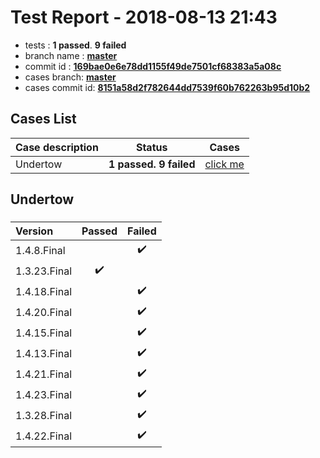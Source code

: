 # Test Report - 2018-08-13 21:43

- tests  : **1 passed**. **9 failed**
- branch name : **[master](https://github.com/apache/incubator-skywalking/tree/master)**
- commit id : **[169bae0e6e78dd1155f49de7501cf68383a5a08c](https://github.com/apache/incubator-skywalking/commit/169bae0e6e78dd1155f49de7501cf68383a5a08c)**
- cases branch: **[master](https://github.com/SkywalkingTest/skywalking-autotest-scenarios/tree/master)**
- cases commit id: **[8151a58d2f782644dd7539f60b762263b95d10b2](https://github.com/SkywalkingTest/skywalking-autotest-scenarios/commit/8151a58d2f782644dd7539f60b762263b95d10b2)**

## Cases List

| Case description | Status | Cases|
|:-----|:-----:|:-----:|
|Undertow| **1 passed. 9 failed**| [click me](#undertow) |

## Undertow

### 
|  Version     | Passed | Failed|
|:------------- |:-------:|:-----:|
| 1.4.8.Final  | |:heavy_check_mark:|
| 1.3.23.Final  | :heavy_check_mark:||
| 1.4.18.Final  | |:heavy_check_mark:|
| 1.4.20.Final  | |:heavy_check_mark:|
| 1.4.15.Final  | |:heavy_check_mark:|
| 1.4.13.Final  | |:heavy_check_mark:|
| 1.4.21.Final  | |:heavy_check_mark:|
| 1.4.23.Final  | |:heavy_check_mark:|
| 1.3.28.Final  | |:heavy_check_mark:|
| 1.4.22.Final  | |:heavy_check_mark:|

